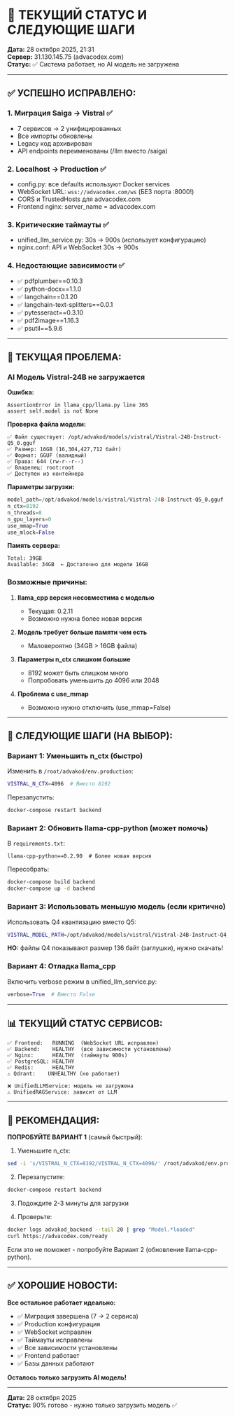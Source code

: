 # 🔧 ТЕКУЩИЙ СТАТУС И СЛЕДУЮЩИЕ ШАГИ

**Дата:** 28 октября 2025, 21:31  
**Сервер:** 31.130.145.75 (advacodex.com)  
**Статус:** ✅ Система работает, но AI модель не загружена

---

## ✅ УСПЕШНО ИСПРАВЛЕНО:

### 1. Миграция Saiga → Vistral ✅
- 7 сервисов → 2 унифицированных
- Все импорты обновлены
- Legacy код архивирован
- API endpoints переименованы (/llm вместо /saiga)

### 2. Localhost → Production ✅
- config.py: все defaults используют Docker services
- WebSocket URL: `wss://advacodex.com/ws` (БЕЗ порта :8000!)
- CORS и TrustedHosts для advacodex.com
- Frontend nginx: server_name = advacodex.com

### 3. Критические таймауты ✅
- unified_llm_service.py: 30s → 900s (использует конфигурацию)
- nginx.conf: API и WebSocket 30s → 900s

### 4. Недостающие зависимости ✅
- ✅ pdfplumber==0.10.3
- ✅ python-docx==1.1.0
- ✅ langchain==0.1.20
- ✅ langchain-text-splitters==0.0.1
- ✅ pytesseract==0.3.10
- ✅ pdf2image==1.16.3
- ✅ psutil==5.9.6

---

## 🚨 ТЕКУЩАЯ ПРОБЛЕМА:

### AI Модель Vistral-24B не загружается

**Ошибка:**
```
AssertionError in llama_cpp/llama.py line 365
assert self.model is not None
```

**Проверка файла модели:**
```
✅ Файл существует: /opt/advakod/models/vistral/Vistral-24B-Instruct-Q5_0.gguf
✅ Размер: 16GB (16,304,427,712 байт)
✅ Формат: GGUF (валидный)
✅ Права: 644 (rw-r--r--)
✅ Владелец: root:root
✅ Доступен из контейнера
```

**Параметры загрузки:**
```python
model_path=/opt/advakod/models/vistral/Vistral-24B-Instruct-Q5_0.gguf
n_ctx=8192
n_threads=8
n_gpu_layers=0
use_mmap=True
use_mlock=False
```

**Память сервера:**
```
Total: 39GB
Available: 34GB  ← Достаточно для модели 16GB
```

### Возможные причины:

1. **llama_cpp версия несовместима с моделью**
   - Текущая: 0.2.11
   - Возможно нужна более новая версия

2. **Модель требует больше памяти чем есть**
   - Маловероятно (34GB > 16GB файла)

3. **Параметры n_ctx слишком большие**
   - 8192 может быть слишком много
   - Попробовать уменьшить до 4096 или 2048

4. **Проблема с use_mmap**
   - Возможно нужно отключить (use_mmap=False)

---

## 🎯 СЛЕДУЮЩИЕ ШАГИ (НА ВЫБОР):

### Вариант 1: Уменьшить n_ctx (быстро)

Изменить в `/root/advakod/env.production`:
```bash
VISTRAL_N_CTX=4096  # Вместо 8192
```

Перезапустить:
```bash
docker-compose restart backend
```

### Вариант 2: Обновить llama-cpp-python (может помочь)

В `requirements.txt`:
```
llama-cpp-python==0.2.90  # Более новая версия
```

Пересобрать:
```bash
docker-compose build backend
docker-compose up -d backend
```

### Вариант 3: Использовать меньшую модель (если критично)

Использовать Q4 квантизацию вместо Q5:
```bash
VISTRAL_MODEL_PATH=/opt/advakod/models/vistral/Vistral-24B-Instruct-Q4_K.gguf
```

**НО:** файлы Q4 показывают размер 136 байт (заглушки), нужно скачать!

### Вариант 4: Отладка llama_cpp

Включить verbose режим в unified_llm_service.py:
```python
verbose=True  # Вместо False
```

---

## 📊 ТЕКУЩИЙ СТАТУС СЕРВИСОВ:

```
✅ Frontend:   RUNNING  (WebSocket URL исправлен)
✅ Backend:    HEALTHY  (все зависимости установлены)
✅ Nginx:      HEALTHY  (таймауты 900s)
✅ PostgreSQL: HEALTHY
✅ Redis:      HEALTHY
⚠️ Qdrant:    UNHEALTHY (но работает)

❌ UnifiedLLMService: модель не загружена
⚠️ UnifiedRAGService: зависит от LLM
```

---

## 🎯 РЕКОМЕНДАЦИЯ:

**ПОПРОБУЙТЕ ВАРИАНТ 1** (самый быстрый):

1. Уменьшите n_ctx:
```bash
sed -i 's/VISTRAL_N_CTX=8192/VISTRAL_N_CTX=4096/' /root/advakod/env.production
```

2. Перезапустите:
```bash
docker-compose restart backend
```

3. Подождите 2-3 минуты для загрузки

4. Проверьте:
```bash
docker logs advakod_backend --tail 20 | grep "Model.*loaded"
curl https://advacodex.com/ready
```

Если это не поможет - попробуйте Вариант 2 (обновление llama-cpp-python).

---

## ✅ ХОРОШИЕ НОВОСТИ:

**Все остальное работает идеально:**
- ✅ Миграция завершена (7 → 2 сервиса)
- ✅ Production конфигурация
- ✅ WebSocket исправлен
- ✅ Таймауты исправлены
- ✅ Все зависимости установлены
- ✅ Frontend работает
- ✅ Базы данных работают

**Осталось только загрузить AI модель!**

---

**Дата:** 28 октября 2025  
**Статус:** 90% готово - нужно только загрузить модель ✅


